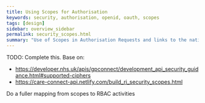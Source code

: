 ```yaml
---
title: Using Scopes for Authorisation
keywords: security, authorisation, openid, oauth, scopes
tags: [design]
sidebar: overview_sidebar
permalink: security_scopes.html
summary: "Use of Scopes in Authorisation Requests and links to the national RBAC model."
---
```


TODO: Complete this. Base on:

* https://developer.nhs.uk/apis/gpconnect/development_api_security_guidance.html#supported-ciphers
* https://care-connect-api.netlify.com/build_ri_security_scopes.html

Do a fuller mapping from scopes to RBAC activities
